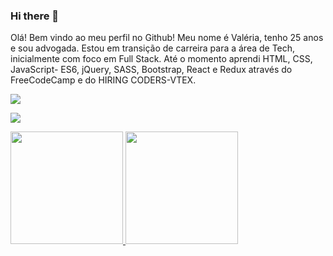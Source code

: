 ### Hi there 👋

<!--
**valerialmeida/valerialmeida** is a ✨ _special_ ✨ repository because its `README.md` (this file) appears on your GitHub profile.

Here are some ideas to get you started:

- 🔭 I’m currently working on ...
- 🌱 I’m currently learning ...
- 👯 I’m looking to collaborate on ...
- 🤔 I’m looking for help with ...
- 💬 Ask me about ...
- 📫 How to reach me: ...
- 😄 Pronouns: ...
- ⚡ Fun fact: ...
-->
Olá! Bem vindo ao meu perfil no Github! 
Meu nome é Valéria, tenho 25 anos e sou advogada. Estou em transição de carreira para a área de Tech, inicialmente com foco em Full Stack.
Até o momento aprendi HTML, CSS, JavaScript- ES6, jQuery, SASS, Bootstrap, React e Redux através do FreeCodeCamp e do HIRING CODERS-VTEX.

<div>
  <a href = "valeriafilha75@gmail.com"><img src="https://img.shields.io/badge/Gmail-D14836?style=for-the-badge&logo=gmail&logoColor=white" target="_blank"></a>

<a href="https://www.linkedin.com/in/valeria-filha-454a81239/" target="_blank"><img src="https://img.shields.io/badge/-LinkedIn-%230077B5?style=for-the-badge&logo=linkedin&logoColor=white" target="_blank"></a>   
</div>
<div>
<a href="https://github.com/valerialmeida">
<img height="180em" src="https://github-readme-stats.vercel.app/api/top-langs/?username=valerialmeida&layout=compact&langs_count=7&theme=dracula"/>
<img height="180em" src="https://github-readme-stats.vercel.app/api?username=valerialmeida&show_icons=true&theme=dracula&include_all_commits=true&count_private=true"/>
</div>

